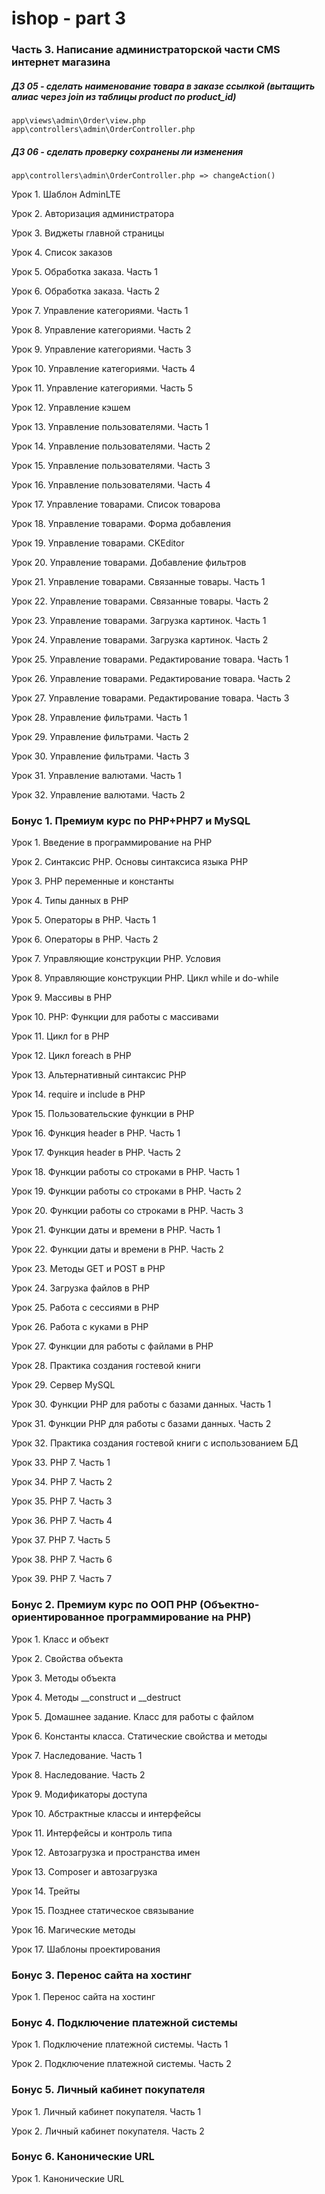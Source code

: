 # ishop - part 3
### Часть 3. Написание администраторской части CMS интернет магазина

##### ДЗ 05 - сделать наименование товара в заказе ссылкой (вытащить алиас через join из таблицы product по product_id)
```
app\views\admin\Order\view.php
app\controllers\admin\OrderController.php
```

##### ДЗ 06 - сделать проверку сохранены ли изменения
` app\controllers\admin\OrderController.php => changeAction() `

Урок 1.  Шаблон AdminLTE 

Урок 2.  Авторизация администратора 

Урок 3.  Виджеты главной страницы 

Урок 4.  Список заказов 

Урок 5.  Обработка заказа. Часть 1 

Урок 6.  Обработка заказа. Часть 2 

Урок 7.  Управление категориями. Часть 1 

Урок 8.  Управление категориями. Часть 2 

Урок 9.  Управление категориями. Часть 3 

Урок 10.  Управление категориями. Часть 4 

Урок 11.  Управление категориями. Часть 5 

Урок 12.  Управление кэшем 

Урок 13.  Управление пользователями. Часть 1 

Урок 14.  Управление пользователями. Часть 2 

Урок 15.  Управление пользователями. Часть 3 

Урок 16.  Управление пользователями. Часть 4 

Урок 17.  Управление товарами. Список товарова 

Урок 18.  Управление товарами. Форма добавления 

Урок 19.  Управление товарами. CKEditor 

Урок 20.  Управление товарами. Добавление фильтров 

Урок 21.  Управление товарами. Связанные товары. Часть 1 

Урок 22.  Управление товарами. Связанные товары. Часть 2 

Урок 23.  Управление товарами. Загрузка картинок. Часть 1 

Урок 24.  Управление товарами. Загрузка картинок. Часть 2 

Урок 25.  Управление товарами. Редактирование товара. Часть 1 

Урок 26.  Управление товарами. Редактирование товара. Часть 2 

Урок 27.  Управление товарами. Редактирование товара. Часть 3 

Урок 28.  Управление фильтрами. Часть 1 

Урок 29.  Управление фильтрами. Часть 2 

Урок 30.  Управление фильтрами. Часть 3 

Урок 31.  Управление валютами. Часть 1 

Урок 32.  Управление валютами. Часть 2

### Бонус 1. Премиум курс по PHP+PHP7 и MySQL

Урок 1.  Введение в программирование на PHP 

Урок 2.  Синтаксис PHP. Основы синтаксиса языка PHP 

Урок 3.  PHP переменные и константы 

Урок 4.  Типы данных в PHP 

Урок 5.  Операторы в PHP. Часть 1 

Урок 6.  Операторы в PHP. Часть 2 

Урок 7.  Управляющие конструкции PHP. Условия 

Урок 8.  Управляющие конструкции PHP. Цикл while и do-while 

Урок 9.  Массивы в PHP 

Урок 10.  PHP: Функции для работы с массивами 

Урок 11.  Цикл for в PHP 

Урок 12.  Цикл foreach в PHP 

Урок 13.  Альтернативный синтаксис PHP 

Урок 14.  require и include в PHP 

Урок 15.  Пользовательские функции в PHP 

Урок 16.  Функция header в PHP. Часть 1 

Урок 17.  Функция header в PHP. Часть 2 

Урок 18.  Функции работы со строками в PHP. Часть 1 

Урок 19.  Функции работы со строками в PHP. Часть 2 

Урок 20.  Функции работы со строками в PHP. Часть 3 

Урок 21.  Функции даты и времени в PHP. Часть 1 

Урок 22.  Функции даты и времени в PHP. Часть 2 

Урок 23.  Методы GET и POST в PHP 

Урок 24.  Загрузка файлов в PHP 

Урок 25.  Работа с сессиями в PHP 

Урок 26.  Работа с куками в PHP 

Урок 27.  Функции для работы с файлами в PHP 

Урок 28.  Практика создания гостевой книги 

Урок 29.  Сервер MySQL 

Урок 30.  Функции PHP для работы с базами данных. Часть 1 

Урок 31.  Функции PHP для работы с базами данных. Часть 2 

Урок 32.  Практика создания гостевой книги с использованием БД 

Урок 33.  PHP 7. Часть 1 

Урок 34.  PHP 7. Часть 2 

Урок 35.  PHP 7. Часть 3 

Урок 36.  PHP 7. Часть 4 

Урок 37.  PHP 7. Часть 5 

Урок 38.  PHP 7. Часть 6 

Урок 39.  PHP 7. Часть 7 

### Бонус 2. Премиум курс по ООП PHP (Объектно-ориентированное программирование на PHP)

Урок 1.  Класс и объект 

Урок 2.  Свойства объекта 

Урок 3.  Методы объекта 

Урок 4.  Методы __construct и __destruct 

Урок 5.  Домашнее задание. Класс для работы с файлом 

Урок 6.  Константы класса. Статические свойства и методы 

Урок 7.  Наследование. Часть 1 

Урок 8.  Наследование. Часть 2 

Урок 9.  Модификаторы доступа 

Урок 10.  Абстрактные классы и интерфейсы 

Урок 11.  Интерфейсы и контроль типа 

Урок 12.  Автозагрузка и пространства имен 

Урок 13.  Composer и автозагрузка 

Урок 14.  Трейты 

Урок 15.  Позднее статическое связывание 

Урок 16.  Магические методы 

Урок 17.  Шаблоны проектирования

### Бонус 3. Перенос сайта на хостинг

Урок 1.  Перенос сайта на хостинг

### Бонус 4. Подключение платежной системы

Урок 1.  Подключение платежной системы. Часть 1 

Урок 2.  Подключение платежной системы. Часть 2 

### Бонус 5. Личный кабинет покупателя

Урок 1.  Личный кабинет покупателя. Часть 1 

Урок 2.  Личный кабинет покупателя. Часть 2 

### Бонус 6. Канонические URL

Урок 1.  Канонические URL 